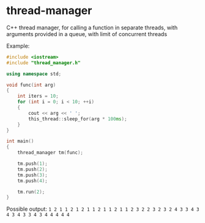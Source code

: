 # thread-manager
C++ thread manager, for calling a function in separate threads, with arguments provided in a queue, with limit of concurrent threads

Example:
```C++
#include <iostream>
#include "thread_manager.h"

using namespace std;

void func(int arg)
{
	int iters = 10;
	for (int i = 0; i < 10; ++i)
	{
		cout << arg << ' ';
		this_thread::sleep_for(arg * 100ms);
	}
}

int main()
{
	thread_manager tm(func);

	tm.push(1);
	tm.push(2);
	tm.push(3);
	tm.push(4);

	tm.run(2);
}
```

Possible output:
```1 2 1 1 2 1 2 1 1 2 1 1 2 1 1 2 3 2 2 3 2 3 2 4 3 3 4 3 4 3 4 3 3 4 3 4 4 4 4 4```
